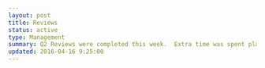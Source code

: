 ```yaml
---
layout: post
title: Reviews
status: active
type: Management
summary: Q2 Reviews were completed this week.  Extra time was spent planning specific and corrective feedback to John.
updated: 2016-04-16 9:25:00
---
```


